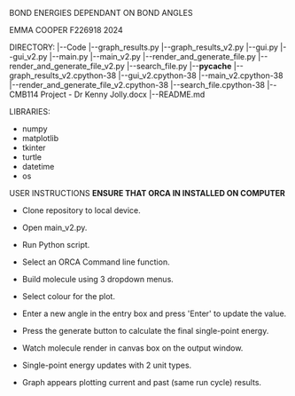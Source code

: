 BOND ENERGIES DEPENDANT ON BOND ANGLES

EMMA COOPER	F226918		2024

DIRECTORY:
|--Code
	|--graph_results.py
	|--graph_results_v2.py
	|--gui.py
	|--gui_v2.py
	|--main.py
	|--main_v2.py
	|--render_and_generate_file.py
	|--render_and_generate_file_v2.py
	|--search_file.py
	|--__pycache__
		|--graph_results_v2.cpython-38
		|--gui_v2.cpython-38
		|--main_v2.cpython-38
		|--render_and_generate_file_v2.cpython-38
		|--search_file.cpython-38
|--CMB114 Project - Dr Kenny Jolly.docx
|--README.md

LIBRARIES:
- numpy
- matplotlib
- tkinter
- turtle
- datetime
- os

USER INSTRUCTIONS
**ENSURE THAT ORCA IN INSTALLED ON COMPUTER**

- Clone repository to local device.
- Open main_v2.py.
- Run Python script.

- Select an ORCA Command line function.
- Build molecule using 3 dropdown menus.
- Select colour for the plot.
- Enter a new angle in the entry box and press 'Enter' to update the value.

- Press the generate button to calculate the final single-point energy.

- Watch molecule render in canvas box on the output window.
- Single-point energy updates with 2 unit types.
- Graph appears plotting current and past (same run cycle) results.